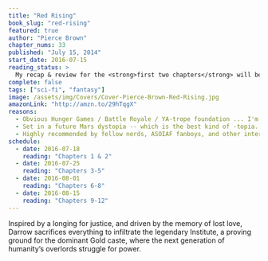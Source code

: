 ```yaml
---
title: "Red Rising"
book_slug: "red-rising"
featured: true
author: "Pierce Brown"
chapter_nums: 33
published: "July 15, 2014"
start_date: 2016-07-15
reading_status: >
  My recap & review for the <strong>first two chapters</strong> will be posted <strong>July 15</strong>. <br>Get caught up and join me in the comments section!
complete: false
tags: ["sci-fi", "fantasy"]
image: /assets/img/Covers/Cover-Pierce-Brown-Red-Rising.jpg
amazonLink: "http://amzn.to/29hTqgX"
reasons: 
  - Obvious Hunger Games / Battle Royale / YA-trope foundation ... I'm game
  - Set in a future Mars dystopia -- which is the best kind of -topia.
  - Highly recommended by fellow nerds, ASOIAF fanboys, and other interesting people.
schedule:
  - date: 2016-07-18
    reading: "Chapters 1 & 2"
  - date: 2016-07-25
    reading: "Chapters 3-5"
  - date: 2016-08-01
    reading: "Chapters 6-8"
  - date: 2016-08-15
    reading: "Chapters 9-12"
---
```


Inspired by a longing for justice, and driven by the memory of lost love, Darrow sacrifices everything to infiltrate the legendary Institute, a proving ground for the dominant Gold caste, where the next generation of humanity’s overlords struggle for power. 
